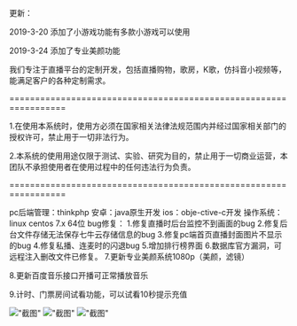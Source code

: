 更新：

2019-3-20  添加了小游戏功能有多款小游戏可以使用

2019-3-24 添加了专业美颜功能



我们专注于直播平台的定制开发，包括直播购物，歌房，K歌，仿抖音小视频等，能满足客户的各种定制需求。

=================================================================

1.在使用本系统时，使用方必须在国家相关法律法规范围内并经过国家相关部门的授权许可，禁止用于一切非法行为。

2.本系统的使用用途仅限于测试、实验、研究为目的，禁止用于一切商业运营，本团队不承担使用者在使用过程中的任何违法行为负责。

=================================================================

pc后端管理：thinkphp
安卓：java原生开发
ios：obje-ctive-c开发
操作系统：linux centos 7.x 64位
bug修复：
1.修复直播时后台监控不到画面的bug
2.修复后台文件存储无法保存七牛云存储信息的bug
3.修复pc端首页直播封面图片不显示的bug
4.修复私播、连麦时的闪退bug
5.增加排行榜界面
6.数据库官方漏洞，可远程注入删改文件已修复。
7.更新专业美颜系统1080p（美颜，滤镜）

8.更新百度音乐接口开播可正常播放音乐

9.计时、门票房间试看功能，可以试看10秒提示充值

!["截图"](https://img2018.cnblogs.com/blog/854408/201904/854408-20190430111052958-775166758.jpg)
!["截图"](https://img2018.cnblogs.com/blog/854408/201904/854408-20190430112055537-706127830.png)
!["截图"](https://img2018.cnblogs.com/blog/854408/201904/854408-20190430112131440-1854442721.png)
